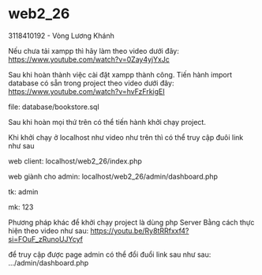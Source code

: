 # web2_26
 
3118410192 - Vòng Lương Khánh

Nếu chưa tải xampp thì hãy làm theo video dưới đây:
https://www.youtube.com/watch?v=0Zay4yjYxJc

Sau khi hoàn thành việc cài đặt xampp thành công.
Tiến hành import database có sẵn trong project theo video dưới đây:
https://www.youtube.com/watch?v=hvFzFrkigEI

file: database/bookstore.sql

Sau khi hoàn mọi thứ trên có thể tiến hành khởi chạy project.

Khi khởi chạy ở localhost như video như trên thì có thể truy cập đuôi link như sau

web client: localhost/web2_26/index.php

web giành cho admin: localhost/web2_26/admin/dashboard.php

tk: admin

mk: 123

Phương pháp khác để khởi chạy project là dùng php Server
Bằng cách thực hiện theo video như sau:
https://youtu.be/Ry8tRRfxxf4?si=FOuF_zRunoUJYcyf

để truy cập được page admin có thể đổi đuổi link sau như sau: .../admin/dashboard.php
